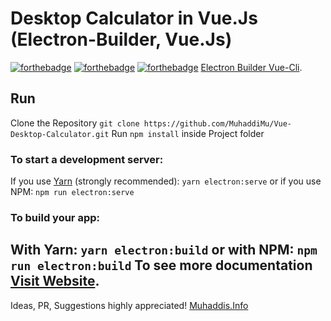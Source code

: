 # Desktop Calculator in Vue.Js (Electron-Builder, Vue.Js)
[![forthebadge](https://forthebadge.com/images/badges/built-with-love.svg)](https://forthebadge.com) [![forthebadge](https://forthebadge.com/images/badges/made-with-javascript.svg)](https://forthebadge.com) [![forthebadge](https://forthebadge.com/images/badges/made-with-vue.svg)](https://forthebadge.com)
[Electron Builder Vue-Cli](https://nklayman.github.io/vue-cli-plugin-electron-builder/guide/guide.html).
## Run
Clone the Repository
`git clone https://github.com/MuhaddiMu/Vue-Desktop-Calculator.git`
Run `npm install` inside Project folder
### To start a development server:
If you use [Yarn](https://yarnpkg.com/en/) (strongly recommended):
`yarn electron:serve`
or if you use NPM:
`npm run electron:serve`
### To build your app:
With Yarn:
`yarn electron:build`
or with NPM:
`npm run electron:build`
To see more documentation [Visit Website](https://nklayman.github.io/vue-cli-plugin-electron-builder/guide/guide.html).
---
Ideas, PR, Suggestions highly appreciated! 
[Muhaddis.Info](Http://Muhaddis.Info)

